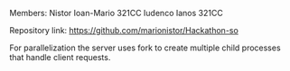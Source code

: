 
Members:  Nistor Ioan-Mario 321CC
          Iudenco Ianos 321CC

Repository link: https://github.com/marionistor/Hackathon-so

For parallelization the server uses fork to create multiple child processes that handle client requests.